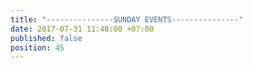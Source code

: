 ```yaml
---
title: "---------------SUNDAY EVENTS---------------"
date: 2017-07-31 11:48:00 +07:00
published: false
position: 45
---
```



